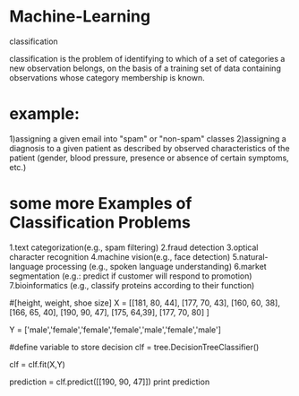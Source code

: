 # Machine-Learning
classification 

classification is the problem of identifying to which of a set of categories  a new observation belongs, on the basis of a training set of data containing observations whose category membership is known. 

example:
======== 
1)assigning a given email into "spam" or "non-spam" classes
2)assigning a diagnosis to a given patient as described by observed characteristics of the patient 
   (gender, blood pressure, presence or absence of certain symptoms, etc.)

some more Examples of Classification Problems
========================================
1.text categorization(e.g., spam filtering)
2.fraud detection
3.optical character recognition
4.machine vision(e.g., face detection)
5.natural-language processing
(e.g., spoken language understanding)
6.market segmentation
(e.g.: predict if customer will respond to promotion)
7.bioinformatics
(e.g., classify proteins according to their function)


#[height, weight, shoe size]
X = [[181, 80, 44], [177, 70, 43], [160, 60, 38],
    [166, 65, 40], [190, 90, 47], [175, 64,39], [177, 70, 80]
    ]

Y = ['male','female','female','female','male','female','male']

#define variable to store decision
clf = tree.DecisionTreeClassifier()

clf = clf.fit(X,Y)

prediction = clf.predict([[190, 90, 47]])
print prediction

